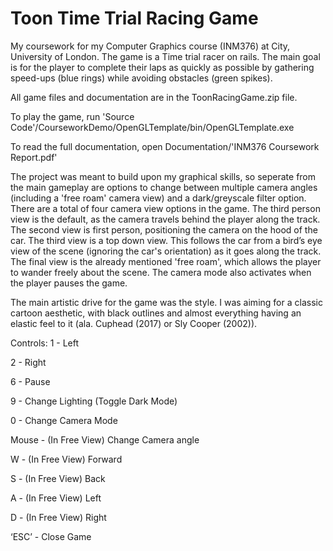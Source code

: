 # Toon Time Trial Racing Game
My coursework for my Computer Graphics course (INM376) at City, University of London. The game is a Time trial racer on rails. The main goal is for the player to complete their laps as quickly as possible by gathering speed-ups (blue rings) while avoiding obstacles (green spikes).

All game files and documentation are in the ToonRacingGame.zip file.

To play the game, run 'Source Code'/CourseworkDemo/OpenGLTemplate/bin/OpenGLTemplate.exe

To read the full documentation, open Documentation/'INM376 Coursework Report.pdf'

The project was meant to build upon my graphical skills, so seperate from the main gameplay are options to change between multiple camera angles (including a 'free roam' camera view) and a dark/greyscale filter option. There are a total of four camera view options in the game. The third person view is the default, as the camera travels behind the player along the track. The second view is first person, positioning the camera on the hood of the car. The third view is a top down view. This follows the car from a bird’s eye view of the scene (ignoring the car's orientation) as it goes along the track. The final view is the already mentioned 'free roam', which allows the player to wander freely about the scene. The camera mode also activates when the player pauses the game.

The main artistic drive for the game was the style. I was aiming for a classic cartoon aesthetic, with black outlines and almost everything having an elastic feel to it (ala. Cuphead (2017) or Sly Cooper (2002)).

Controls:
1 - Left

2 - Right

6 - Pause

9 - Change Lighting (Toggle Dark Mode)

0 - Change Camera Mode

Mouse - (In Free View) Change Camera angle

W - (In Free View) Forward

S - (In Free View) Back

A - (In Free View) Left

D - (In Free View) Right

‘ESC’ - Close Game

